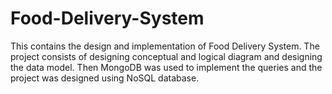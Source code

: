 # Food-Delivery-System
This contains the design and implementation of Food Delivery System. The project consists of designing conceptual and logical diagram and designing the data model. Then MongoDB was used to implement the queries and the project was designed using NoSQL database.
